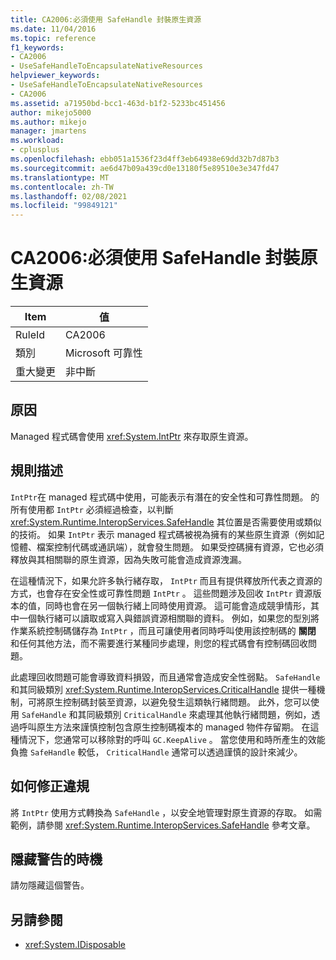 ```yaml
---
title: CA2006:必須使用 SafeHandle 封裝原生資源
ms.date: 11/04/2016
ms.topic: reference
f1_keywords:
- CA2006
- UseSafeHandleToEncapsulateNativeResources
helpviewer_keywords:
- UseSafeHandleToEncapsulateNativeResources
- CA2006
ms.assetid: a71950bd-bcc1-463d-b1f2-5233bc451456
author: mikejo5000
ms.author: mikejo
manager: jmartens
ms.workload:
- cplusplus
ms.openlocfilehash: ebb051a1536f23d4ff3eb64938e69dd32b7d87b3
ms.sourcegitcommit: ae6d47b09a439cd0e13180f5e89510e3e347fd47
ms.translationtype: MT
ms.contentlocale: zh-TW
ms.lasthandoff: 02/08/2021
ms.locfileid: "99849121"
---
```

# <a name="ca2006-use-safehandle-to-encapsulate-native-resources"></a>CA2006:必須使用 SafeHandle 封裝原生資源

|Item|值|
|-|-|
|RuleId|CA2006|
|類別|Microsoft 可靠性|
|重大變更|非中斷|

## <a name="cause"></a>原因

Managed 程式碼會使用 <xref:System.IntPtr> 來存取原生資源。

## <a name="rule-description"></a>規則描述

`IntPtr`在 managed 程式碼中使用，可能表示有潛在的安全性和可靠性問題。 的所有使用都 `IntPtr` 必須經過檢查，以判斷 <xref:System.Runtime.InteropServices.SafeHandle> 其位置是否需要使用或類似的技術。 如果 `IntPtr` 表示 managed 程式碼被視為擁有的某些原生資源（例如記憶體、檔案控制代碼或通訊端），就會發生問題。 如果受控碼擁有資源，它也必須釋放與其相關聯的原生資源，因為失敗可能會造成資源洩漏。

在這種情況下，如果允許多執行緒存取， `IntPtr` 而且有提供釋放所代表之資源的方式，也會存在安全性或可靠性問題 `IntPtr` 。 這些問題涉及回收 `IntPtr` 資源版本的值，同時也會在另一個執行緒上同時使用資源。 這可能會造成競爭情形，其中一個執行緒可以讀取或寫入與錯誤資源相關聯的資料。 例如，如果您的型別將作業系統控制碼儲存為 `IntPtr` ，而且可讓使用者同時呼叫使用該控制碼的 **關閉** 和任何其他方法，而不需要進行某種同步處理，則您的程式碼會有控制碼回收問題。

此處理回收問題可能會導致資料損毀，而且通常會造成安全性弱點。 `SafeHandle` 和其同級類別 <xref:System.Runtime.InteropServices.CriticalHandle> 提供一種機制，可將原生控制碼封裝至資源，以避免發生這類執行緒問題。 此外，您可以使用 `SafeHandle` 和其同級類別 `CriticalHandle` 來處理其他執行緒問題，例如，透過呼叫原生方法來謹慎控制包含原生控制碼複本的 managed 物件存留期。 在這種情況下，您通常可以移除對的呼叫 `GC.KeepAlive` 。 當您使用和時所產生的效能負擔 `SafeHandle` 較低， `CriticalHandle` 通常可以透過謹慎的設計來減少。

## <a name="how-to-fix-violations"></a>如何修正違規

將 `IntPtr` 使用方式轉換為 `SafeHandle` ，以安全地管理對原生資源的存取。 如需範例，請參閱 <xref:System.Runtime.InteropServices.SafeHandle> 參考文章。

## <a name="when-to-suppress-warnings"></a>隱藏警告的時機

請勿隱藏這個警告。

## <a name="see-also"></a>另請參閱

- <xref:System.IDisposable>
